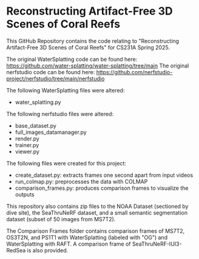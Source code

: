 # Reconstructing Artifact-Free 3D Scenes of Coral Reefs

This GitHub Repository contains the code relating to "Reconstructing Artifact-Free 3D Scenes of Coral Reefs" for CS231A Spring 2025.

The original WaterSplatting code can be found here: https://github.com/water-splatting/water-splatting/tree/main
The original nerfstudio code can be found here: https://github.com/nerfstudio-project/nerfstudio/tree/main/nerfstudio

The following WaterSplatting files were altered:
- water_splatting.py

The following nerfstudio files were altered:
- base_dataset.py
- full_images_datamanager.py
- render.py
- trainer.py
- viewer.py

The following files were created for this project:
- create_dataset.py: extracts frames one second apart from input videos
- run_colmap.py: preprocesses the data with COLMAP
- comparison_frames.py: produces comparison frames to visualize the outputs

This repository also contains zip files to the NOAA Dataset (sectioned by dive site), the SeaThruNeRF dataset, and a small semantic segmentation dataset (subset of 50 images from MS7T2).

The Comparison Frames folder contains comparison frames of MS7T2, OS3T2N, and PS1T1 with WaterSplatting (labeled with "OG") and WaterSplatting with RAFT. A comparison frame of SeaThruNeRF-IUI3-RedSea is also provided.
